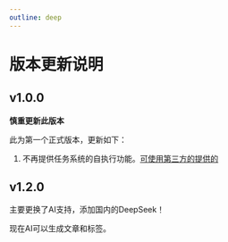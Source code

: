 ```yaml
---
outline: deep
---
```


# 版本更新说明

## v1.0.0

**慎重更新此版本**

此为第一个正式版本，更新如下：

1. 不再提供任务系统的自执行功能。[可使用第三方的提供的](https://github.com/timnotom/reman-task)


## v1.2.0

主要更换了AI支持，添加国内的DeepSeek！

现在AI可以生成文章和标签。
